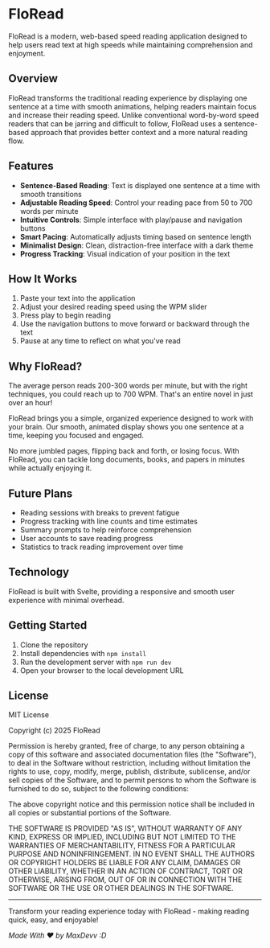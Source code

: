 # FloRead

FloRead is a modern, web-based speed reading application designed to help users read text at high speeds while maintaining comprehension and enjoyment.

## Overview

FloRead transforms the traditional reading experience by displaying one sentence at a time with smooth animations, helping readers maintain focus and increase their reading speed. Unlike conventional word-by-word speed readers that can be jarring and difficult to follow, FloRead uses a sentence-based approach that provides better context and a more natural reading flow.

## Features

- **Sentence-Based Reading**: Text is displayed one sentence at a time with smooth transitions
- **Adjustable Reading Speed**: Control your reading pace from 50 to 700 words per minute
- **Intuitive Controls**: Simple interface with play/pause and navigation buttons
- **Smart Pacing**: Automatically adjusts timing based on sentence length
- **Minimalist Design**: Clean, distraction-free interface with a dark theme
- **Progress Tracking**: Visual indication of your position in the text

## How It Works

1. Paste your text into the application
2. Adjust your desired reading speed using the WPM slider
3. Press play to begin reading
4. Use the navigation buttons to move forward or backward through the text
5. Pause at any time to reflect on what you've read

## Why FloRead?

The average person reads 200-300 words per minute, but with the right techniques, you could reach up to 700 WPM. That's an entire novel in just over an hour!

FloRead brings you a simple, organized experience designed to work with your brain. Our smooth, animated display shows you one sentence at a time, keeping you focused and engaged.

No more jumbled pages, flipping back and forth, or losing focus. With FloRead, you can tackle long documents, books, and papers in minutes while actually enjoying it.

## Future Plans

- Reading sessions with breaks to prevent fatigue
- Progress tracking with line counts and time estimates
- Summary prompts to help reinforce comprehension
- User accounts to save reading progress
- Statistics to track reading improvement over time

## Technology

FloRead is built with Svelte, providing a responsive and smooth user experience with minimal overhead.

## Getting Started

1. Clone the repository
2. Install dependencies with `npm install`
3. Run the development server with `npm run dev`
4. Open your browser to the local development URL

## License

MIT License

Copyright (c) 2025 FloRead

Permission is hereby granted, free of charge, to any person obtaining a copy
of this software and associated documentation files (the \"Software\"), to deal
in the Software without restriction, including without limitation the rights
to use, copy, modify, merge, publish, distribute, sublicense, and/or sell
copies of the Software, and to permit persons to whom the Software is
furnished to do so, subject to the following conditions:

The above copyright notice and this permission notice shall be included in all
copies or substantial portions of the Software.

THE SOFTWARE IS PROVIDED \"AS IS\", WITHOUT WARRANTY OF ANY KIND, EXPRESS OR
IMPLIED, INCLUDING BUT NOT LIMITED TO THE WARRANTIES OF MERCHANTABILITY,
FITNESS FOR A PARTICULAR PURPOSE AND NONINFRINGEMENT. IN NO EVENT SHALL THE
AUTHORS OR COPYRIGHT HOLDERS BE LIABLE FOR ANY CLAIM, DAMAGES OR OTHER
LIABILITY, WHETHER IN AN ACTION OF CONTRACT, TORT OR OTHERWISE, ARISING FROM,
OUT OF OR IN CONNECTION WITH THE SOFTWARE OR THE USE OR OTHER DEALINGS IN THE
SOFTWARE.

---

Transform your reading experience today with FloRead - making reading quick, easy, and enjoyable!

_Made With &#x2764; by MaxDevv :D_